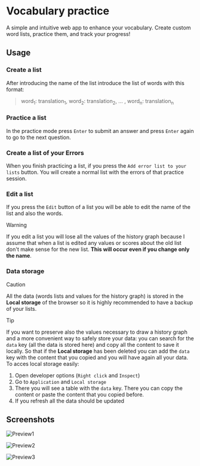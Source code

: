 # Vocabulary practice
A simple and intuitive web app to enhance your vocabulary. Create custom word lists, practice them, and track your progress!  
## Usage
### Create a list
After introducing the name of the list introduce the list of words with this format:
> word<sub>1</sub>: translation<sub>1</sub>, word<sub>2</sub>: translation<sub>2</sub>, ... , word<sub>n</sub>: translation<sub>n</sub>
### Practice a list
In the practice mode  press `Enter` to submit an answer and press `Enter` again to go to the next question.
### Create a list of your Errors 
When you finish practicing a list, if you press the `Add error list to your lists` button. You will create a normal list with the errors of that practice session.
### Edit a list
If you press the `Edit` button of a list you will be able to edit the name of the list and also the words.
> [!WARNING]
> If you edit a list you will lose all the values of the history graph because I assume that when a list is edited any values or scores about the old list don't make sense for the new list. **This will occur even if you change only the name**. 
### Data storage
> [!CAUTION]
> All the data (words lists and values for the history graph) is stored in the **Local storage** of the browser so it is highly recommended to have a backup of your lists. 

> [!TIP]
> If you want to preserve also the values necessary to draw a history graph and a more convenient way to safely store your data: you can search for the `data` key (all the data is stored here) and copy all the content to save it locally. So that if the **Local storage** has been deleted you can add the `data` key with the content that you copied and you will have again all your data. 
> To acces local storage easily: 
> 1. Open developer options (`Right click` and `Inspect`)
> 2. Go to `Application` and `Local storage`
> 3. There you will see a table with the `data` key. There you can copy the content or paste the content that you copied before.
> 4. If you refresh all the data should be updated
## Screenshots
![Preview1](https://github.com/robda20188/vocabulary-practice/assets/98611646/ec5e508b-5817-46b4-bbde-e4a50c009626)

![Preview2](https://github.com/robda20188/vocabulary-practice/assets/98611646/3c9c53c1-cc3f-4f14-a69e-d7b84cf1f8f7)

![Preview3](https://github.com/robda20188/vocabulary-practice/assets/98611646/f16ff88f-67b9-4037-b46c-bbe9fbaa36d4)
